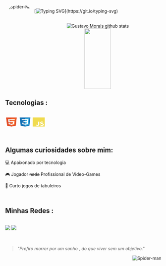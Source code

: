 <img align="left" alt="Spider-Man" height="150" style="border-radius:50px;" src="https://media2.giphy.com/media/vKhKsyEFVK4IuEKzWY/giphy.gif?cid=ecf05e47envctll85x1nsp4u4tg64n8hn1on98ve1ryfmfz3&rid=giphy.gif&ct=s">

[![Typing SVG](https://readme-typing-svg.herokuapp.com/?color=A7D93D&size=35&center=true&vCenter=true&width=700&lines=Olá,+Eu+sou+o+Gustavo+Morais!)](https://git.io/typing-svg)


<br>

<div align="center">  
  <img width="49%" height="195px" src="https://github-readme-stats.vercel.app/api?username=moraisGustavo&show_icons=true&count_private=true&hide_border=true&&theme=ocean_dark" alt="Gustavo Morais github stats" /> 
  <img width="41%" height="195px" src="https://github-readme-stats.vercel.app/api/top-langs/?username=moraisGustavo&layout=compact&hide_border=true&&theme=ocean_dark" />
</div>

## Tecnologias :
<div style="display: inline_block"><br>
  <img align="center" alt="Gustavo-HTML" height="30" width="40" src="https://raw.githubusercontent.com/devicons/devicon/master/icons/html5/html5-original.svg">
  <img align="center" alt="Gustavo-CSS" height="30" width="40" src="https://raw.githubusercontent.com/devicons/devicon/master/icons/css3/css3-original.svg">
  <img align="center" alt="Gustavo-Js" height="30" width="40" src="https://raw.githubusercontent.com/devicons/devicon/master/icons/javascript/javascript-plain.svg">
</div><br>
<br>

## Algumas curiosidades sobre mim:
💻 Apaixonado por tecnologia

🎮 Jogador <s>nada</s> Profissional de Video-Games

🎲 Curto jogos de tabuleiros

<br>

## Minhas Redes :
<br>
<div> 
  <a href="https://www.instagram.com/_gustavo_h_/" target="_blank"><img src="https://img.shields.io/badge/-Instagram-%23E4405F?style=for-the-badge&logo=instagram&logoColor=white" target="_blank"></a>
  <a href="https://www.linkedin.com/in/ogumorais/" target="_blank"><img src="https://img.shields.io/badge/-LinkedIn-%230077B5?style=for-the-badge&logo=linkedin&logoColor=white" target="_blank"></a> 
</div>
<br>
<br>

>*"Prefiro morrer por um sonho , do que viver sem um objetivo."*
  <img align="right" alt="Spider-man" height="200" src="https://media4.giphy.com/media/1r8YvFB47nAsAy36mp/giphy.gif?cid=790b76118620036553a1ed0652ed781eaad279d5d57083d4&rid=giphy.gif&ct=s">
